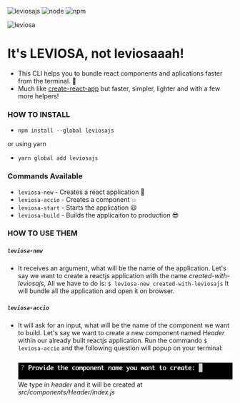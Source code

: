 ![leviosajs](https://img.shields.io/badge/leviosajs-1.2.4-yellowgreen) ![node](https://img.shields.io/badge/node-12.9.1-yellow) ![npm](https://img.shields.io/badge/npm-6.11.3-yellow)

![leviosa](https://pa1.narvii.com/6660/c238c33782e1318a08f7778b8890629121d458ac_hq.gif)
# It's LEVIOSA, not leviosaaah!

- This CLI helps you to bundle react components and aplications faster from the terminal. :rocket:
- Much like [create-react-app](https://github.com/facebook/create-react-app) but faster, simpler, lighter and with a few more helpers!

### HOW TO INSTALL

- `npm install --global leviosajs`

or using yarn

- `yarn global add leviosajs`


### Commands Available

- `leviosa-new` - Creates a react application :rocket:
- `leviosa-accio` - Creates a component :boom:
- `leviosa-start` - Starts the application :smiley:
- `leviosa-build` - Builds the applicaiton to production :sunglasses:

### HOW TO USE THEM
##### `leviosa-new`
- It receives an argument, what will be the name of the application. Let's say we want to create a reactjs application with the name _created-with-leviosajs_, All we have to do is:
`$ leviosa-new created-with-leviosajs`
It will bundle all the application and open it on browser.
##### `leviosa-accio`
- It will ask for an input, what will be the name of the component we want to build. Let's say we want to create a new component named _Header_ within our already built reactjs application. Run the commando
`$ leviosa-accio`
 and the following question will popup on your terminal:
![](./images/accioCli.png)
We type in _header_ and it will be created at _src/components/Header/index.js_

